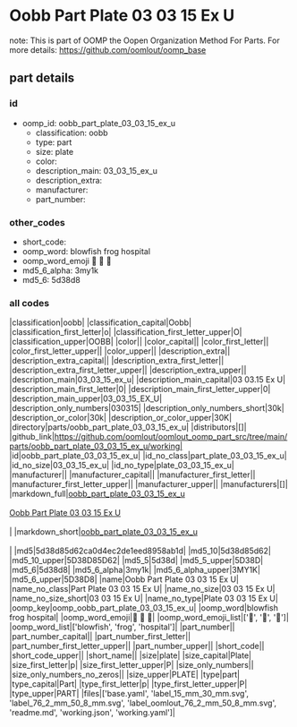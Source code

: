 # Oobb Part Plate 03 03 15 Ex U  

note: This is part of OOMP the Oopen Organization Method For Parts. For more details: https://github.com/oomlout/oomp_base

##  part details





### id
* oomp_id: oobb_part_plate_03_03_15_ex_u
  * classification: oobb
  * type: part
  * size: plate
  * color: 
  * description_main: 03_03_15_ex_u
  * description_extra: 
  * manufacturer: 
  * part_number: 

### other_codes
* short_code: 
* oomp_word: blowfish frog hospital
* oomp_word_emoji :blowfish: :frog: :hospital:
* md5_6_alpha: 3my1k
* md5_6: 5d38d8

### all codes 
|classification|oobb|
|classification_capital|Oobb|
|classification_first_letter|o|
|classification_first_letter_upper|O|
|classification_upper|OOBB|
|color||
|color_capital||
|color_first_letter||
|color_first_letter_upper||
|color_upper||
|description_extra||
|description_extra_capital||
|description_extra_first_letter||
|description_extra_first_letter_upper||
|description_extra_upper||
|description_main|03_03_15_ex_u|
|description_main_capital|03 03.15 Ex U|
|description_main_first_letter|0|
|description_main_first_letter_upper|0|
|description_main_upper|03_03_15_EX_U|
|description_only_numbers|030315|
|description_only_numbers_short|30k|
|description_or_color|30k|
|description_or_color_upper|30K|
|directory|parts/oobb_part_plate_03_03_15_ex_u|
|distributors|[]|
|github_link|https://github.com/oomlout/oomlout_oomp_part_src/tree/main/parts/oobb_part_plate_03_03_15_ex_u/working|
|id|oobb_part_plate_03_03_15_ex_u|
|id_no_class|part_plate_03_03_15_ex_u|
|id_no_size|03_03_15_ex_u|
|id_no_type|plate_03_03_15_ex_u|
|manufacturer||
|manufacturer_capital||
|manufacturer_first_letter||
|manufacturer_first_letter_upper||
|manufacturer_upper||
|manufacturers|[]|
|markdown_full|[oobb_part_plate_03_03_15_ex_u](https://github.com/oomlout/oomlout_oomp_part_src/tree/main/parts/oobb_part_plate_03_03_15_ex_u/working)<br>[](https://github.com/oomlout/oomlout_oomp_part_src/tree/main/parts/oobb_part_plate_03_03_15_ex_u/working)<br>[Oobb Part Plate 03 03 15 Ex U](https://github.com/oomlout/oomlout_oomp_part_src/tree/main/parts/oobb_part_plate_03_03_15_ex_u/working)<br><br>|
|markdown_short|[oobb_part_plate_03_03_15_ex_u](https://github.com/oomlout/oomlout_oomp_part_src/tree/main/parts/oobb_part_plate_03_03_15_ex_u/working)<br><br>|
|md5|5d38d85d62ca0d4ec2de1eed8958ab1d|
|md5_10|5d38d85d62|
|md5_10_upper|5D38D85D62|
|md5_5|5d38d|
|md5_5_upper|5D38D|
|md5_6|5d38d8|
|md5_6_alpha|3my1k|
|md5_6_alpha_upper|3MY1K|
|md5_6_upper|5D38D8|
|name|Oobb Part Plate 03 03 15 Ex U|
|name_no_class|Part Plate 03 03 15 Ex U|
|name_no_size|03 03 15 Ex U|
|name_no_size_short|03 03 15 Ex U|
|name_no_type|Plate 03 03 15 Ex U|
|oomp_key|oomp_oobb_part_plate_03_03_15_ex_u|
|oomp_word|blowfish frog hospital|
|oomp_word_emoji|:blowfish: :frog: :hospital:|
|oomp_word_emoji_list|[':blowfish:', ':frog:', ':hospital:']|
|oomp_word_list|['blowfish', 'frog', 'hospital']|
|part_number||
|part_number_capital||
|part_number_first_letter||
|part_number_first_letter_upper||
|part_number_upper||
|short_code||
|short_code_upper||
|short_name||
|size|plate|
|size_capital|Plate|
|size_first_letter|p|
|size_first_letter_upper|P|
|size_only_numbers||
|size_only_numbers_no_zeros||
|size_upper|PLATE|
|type|part|
|type_capital|Part|
|type_first_letter|p|
|type_first_letter_upper|P|
|type_upper|PART|
|files|['base.yaml', 'label_15_mm_30_mm.svg', 'label_76_2_mm_50_8_mm.svg', 'label_oomlout_76_2_mm_50_8_mm.svg', 'readme.md', 'working.json', 'working.yaml']|
